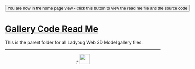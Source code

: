 <span style=display:none; >
[You are now in a GitHub source code view - click this link to view the home page]
( http://ladybug-analysis-tools.github.io/3d-models/code/gallery/ "View file as a web page." ) </span>
<input type=button onclick=window.location.href='https://github.com/ladybug-analysis-tools/3d-models/tree/gh-pages/code/gallery/'; 
value='You are now in the home page view - Click this button to view the read me file and the source code' >

[Gallery Code Read Me]( index.html )
===

This is the parent folder for all Ladybug Web 3D Model gallery files.



***

<center title="dingbat" >
# <a href=javascript:contents.scrollTop=0; style=text-decoration:none; ><img src="http://ladybug-analysis-tools.github.io/images/ladybug-logo.png" width=32 ></a>
</center>